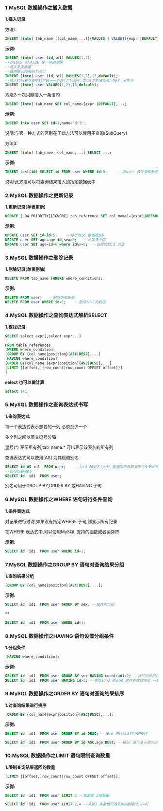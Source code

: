 ### 1.MySQL 数据操作之插入数据

**1.插入记录**

方法1:

```sql
INSERT [into] tab_name [(col_name,...)]{VALUES | VALUE}({expr |DEFAULT},...),(...),(...);
```

**示例:**

```sql
INSERT [into] user (id,id1) VALUES(1,2);
--VALUES 和VALUE 是一样的效果
--插入多条数据
--使用默认约束default
INSERT [into] user (id,id1) VALUES(1,2),(3,default);
--插入的值要与表中的字段一一对应(包括顺序,类型)才能省略写字段名,不能少
INSERT [into] user VALUES(1,2),(3,default);
```

方法2:一次只能插入一条语句

```sql
INSERT [into] tab_name SET col_name={expr |DEFAULT},...;
```

**示例:**

```sql
INSERT into user SET id=1,name='小飞';
```

说明:与第一种方式的区别在于此方法可以使用子查询(SubQuery)

方法3:

```sql
INSERT [into] tab_name [col_name,...] SELECT ...;
```

**示例:**

```sql
INSERT test(id) SELECT id FROM user WHERE id>0;		--将user 表中查询到的id 插入到test 表中,test 表必须存在且有id 字段才能插入
```

说明:此方法可以将查询结果插入到指定数据表中

### 2.MySQL 数据操作之更新记录

**1.更新记录(单表更新)**

```sql
UPDATE [LOW_PRIORITY][IGNORE] tab_reference SET col_name1={expr1|DEFAULT}[,col_name2={expr2|DEFAULT}]...[WHERE where_condition];
```

**示例:**

```sql
UPDATE user SET id=id+5;	--将所有id 数值增加5
UPDATE user SET age=age-id,sex=0;	--设置多个值
UPDATE user SET age=id+6 where id%2=0;	--设置偶数id 的值
```

### 3.MySQL 数据操作之删除记录

**1.删除记录(单表删除)**

```sql
DELETE FROM tab_name [WHERE where_condition];
```

**示例:**

```sql
DELETE FROM user;	--删除所有数据
DELETE FROM user WHERE id=1;	--删除id=1的数据
```

### 4.MySQL 数据操作之查询表达式解析SELECT

**1.查找记录**

```sql
SELECT select_expr[,select_expr...]
[
FROM table_references
[WHERE where_condition]
[GROUP BY {col_name|position}[ASC|DESC],...]
[HAVING where_condition]
[ORDER BY{col_name |expr|position}[ASC|DESC],...]
[LIMIT {[offset,][row_count|row_count OFFSET offset]}]
]
```

**select 也可以做计算**

```sql
select 1+1;
```

### 5.MySQL 数据操作之查询表达式书写

**1.查询表达式**

每一个表达式表示想要的一列,必须至少一个

多个列之间以英文逗号分隔

星号(*) 表示所有列,tab_name.\* 可以表示该表名的所有列

查选表达式可以使用[AS] 为其赋值别名

```sql
SELECT id AS id1  FROM user;	--为id 起别名为id1,数据库原有数据不会受到影响
--也可以省略AS 
SELECT id  id1  FROM user;
```

别名可用于GROUP BY,ORDER BY 或HAVING 子句 

### 6.MySQL 数据操作之WHERE 语句进行条件查询

**1.条件表达式**

对记录进行过滤,如果没有指定WHERE 子句,则显示所有记录

在WHERE 表达式中,可以使用MySQL 支持的函数或者运算符

**示例:**

```sql
SELECT id  id1  FROM user WHERE id=1;
```

### 7.MySQL 数据操作之GROUP BY 语句对查询结果分组

**1.查询结果分组**

```sql
[GROUP BY {col_name|position}[ASC|DESC],...];
```

**示例:**

```sql
SELECT id  id1  FROM user GROUP BY sex; --按性别分组
```

**

```sql
SELECT id  id1  FROM user WHERE id=1;
```

### 8.MySQL 数据操作之HAVING 语句设置分组条件

**1.分组条件**

```sql
[HAVING where_condition];
```

**示例:**

```sql
SELECT id  id1  FROM user GROUP BY sex HAVING count(id)>2; --按性别分组且数量大于2的记录
SELECT id  id1  FROM user HAVING id>2; --查找id>2 的记录,这样查找效率低,一般使用WHERE
```

### 9.MySQL 数据操作之ORDER BY 语句对查询结果排序

**1.对查询结果进行排序**

```sql
[ORDER BY {col_name|expr|position}[ASC|DESC],...];
```

**示例:**

```sql
SELECT id  id1  FROM user ORDER BY id DESC; --按id 进行从大到小的排序

SELECT id  id1  FROM user ORDER BY id ASC,age DESC; --按id 进行从小到大的排序,如果id 相等,按年龄进行从大到小的排序
```

### 10.MySQL 数据操作之LIMIT 语句限制查询数量

**1.限制查询结果返回的数量**

```sql
[LIMIT {[offset,]row_count|row_count OFFSET offset}];
```

**示例:**

```sql
SELECT id  id1  FROM user LIMIT 2 --取前面 2条数据

SELECT id  id1  FROM user LIMIT 2,4 --从第3 条数据开始取4条数据(2,2+4]
```

